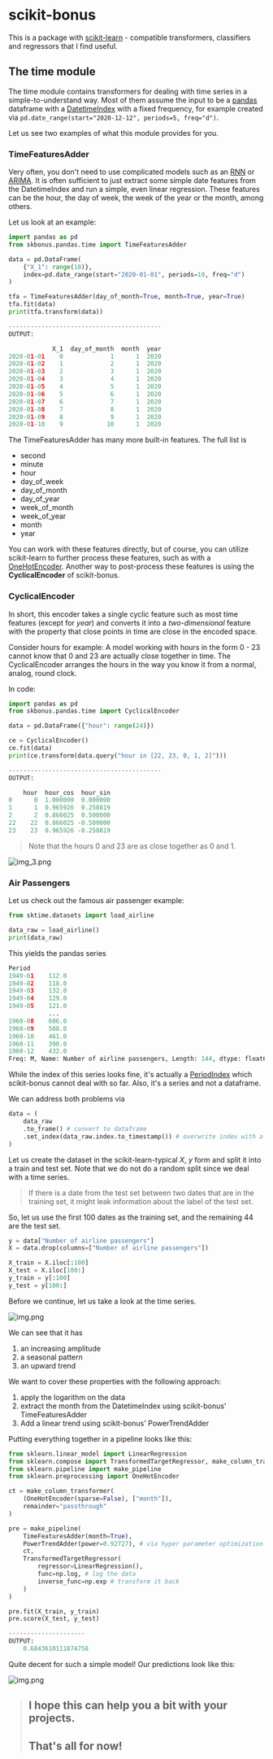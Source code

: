 # scikit-bonus
This is a package with [scikit-learn](https://scikit-learn.org/stable/) - compatible transformers,
classifiers and regressors that I find useful.

## The time module
The time module contains transformers for dealing with time series in
a simple-to-understand way.
Most of them assume the input to be a [pandas](https://pandas.pydata.org/docs/index.html)
dataframe with a [DatetimeIndex](https://pandas.pydata.org/docs/reference/api/pandas.DatetimeIndex.html)
with a fixed frequency, for example created via
`pd.date_range(start="2020-12-12", periods=5, freq="d")`.

Let us see two examples of what this module provides for you.

### TimeFeaturesAdder
Very often, you don't need to use complicated models such as an
[RNN](https://en.wikipedia.org/wiki/Recurrent_neural_network) or
[ARIMA](https://en.wikipedia.org/wiki/Autoregressive_integrated_moving_average).
It is often sufficient to just extract some simple date features from the
DatetimeIndex and run a simple, even linear regression. These features can
be the hour, the day of week, the week of the year or the month, among others.

Let us look at an example:
```python
import pandas as pd
from skbonus.pandas.time import TimeFeaturesAdder

data = pd.DataFrame(
    {"X_1": range(10)},
    index=pd.date_range(start="2020-01-01", periods=10, freq="d")
)

tfa = TimeFeaturesAdder(day_of_month=True, month=True, year=True)
tfa.fit(data)
print(tfa.transform(data))

------------------------------------------
OUTPUT:

            X_1  day_of_month  month  year
2020-01-01    0             1      1  2020
2020-01-02    1             2      1  2020
2020-01-03    2             3      1  2020
2020-01-04    3             4      1  2020
2020-01-05    4             5      1  2020
2020-01-06    5             6      1  2020
2020-01-07    6             7      1  2020
2020-01-08    7             8      1  2020
2020-01-09    8             9      1  2020
2020-01-10    9            10      1  2020
```

The TimeFeaturesAdder has many more built-in features. The full list
is
 * second
 * minute
 * hour
 * day_of_week
 * day_of_month
 * day_of_year
 * week_of_month
 * week_of_year
 * month
 * year

You can work with these features directly, but
of course, you can utilize scikit-learn to further process these features,
such as with a [OneHotEncoder](https://scikit-learn.org/stable/modules/generated/sklearn.preprocessing.OneHotEncoder.html).
Another way to post-process these features is using the **CyclicalEncoder** of
scikit-bonus.

### CyclicalEncoder
In short, this encoder takes a single cyclic feature such
as most time features (except for _year_) and converts it
into a _two-dimensional_ feature with the property that close points
in time are close in the encoded space.

Consider hours for example: A model working with hours in the form
0 - 23 cannot know that 0 and 23 are actually close together in time.
The CyclicalEncoder arranges the hours in the way you know it from a
normal, analog, round clock.

In code:
```python
import pandas as pd
from skbonus.pandas.time import CyclicalEncoder

data = pd.DataFrame({"hour": range(24)})

ce = CyclicalEncoder()
ce.fit(data)
print(ce.transform(data.query("hour in [22, 23, 0, 1, 2]")))

------------------------------------------
OUTPUT:

    hour  hour_cos  hour_sin
0      0  1.000000  0.000000
1      1  0.965926  0.258819
2      2  0.866025  0.500000
22    22  0.866025 -0.500000
23    23  0.965926 -0.258819
```

> Note that the hours 0 and 23 are as close together as 0 and 1.

![img_3.png](readme_images/clock.png)


### Air Passengers

Let us check out the famous air passenger example:


```python
from sktime.datasets import load_airline

data_raw = load_airline()
print(data_raw)
```

This yields the pandas series

```python
Period
1949-01    112.0
1949-02    118.0
1949-03    132.0
1949-04    129.0
1949-05    121.0
           ...
1960-08    606.0
1960-09    508.0
1960-10    461.0
1960-11    390.0
1960-12    432.0
Freq: M, Name: Number of airline passengers, Length: 144, dtype: float64
```

While the index of this series looks fine, it's actually a [PeriodIndex](https://pandas.pydata.org/pandas-docs/stable/reference/api/pandas.PeriodIndex.html)
which scikit-bonus cannot deal with so far. Also, it's a series and not a dataframe.

We can address both problems via
```python
data = (
    data_raw
    .to_frame() # convert to dataframe
    .set_index(data_raw.index.to_timestamp()) # overwrite index with a DatetimeIndex
)
```

Let us create the dataset in the scikit-learn-typical _X_, _y_ form and split
it into a train and test set. Note that we do not do a random split
since we deal with a time series.

> If there is a date from the test set between two dates
> that are in the training set, it might leak information
> about the label of the test set.

So, let us use the first 100 dates as the training set, and the remaining 44 are the
test set.

```python
y = data["Number of airline passengers"]
X = data.drop(columns=["Number of airline passengers"])

X_train = X.iloc[:100]
X_test = X.iloc[100:]
y_train = y[:100]
y_test = y[100:]
```

Before we continue, let us take a look at the time series.

![img.png](readme_images/original_series.png)

We can see that it has
 1. an increasing amplitude
 2. a seasonal pattern
 3. an upward trend

We want to cover these properties with the following approach:
 1. apply the logarithm on the data
 2. extract the month from the DatetimeIndex using scikit-bonus' TimeFeaturesAdder
 3. Add a linear trend using scikit-bonus' PowerTrendAdder

Putting everything together in a pipeline looks like this:

```python
from sklearn.linear_model import LinearRegression
from sklearn.compose import TransformedTargetRegressor, make_column_transformer
from sklearn.pipeline import make_pipeline
from sklearn.preprocessing import OneHotEncoder

ct = make_column_transformer(
    (OneHotEncoder(sparse=False), ["month"]),
    remainder="passthrough"
)

pre = make_pipeline(
    TimeFeaturesAdder(month=True),
    PowerTrendAdder(power=0.92727), # via hyper parameter optimization
    ct,
    TransformedTargetRegressor(
        regressor=LinearRegression(),
        func=np.log, # log the data
        inverse_func=np.exp # transform it back
    )
)

pre.fit(X_train, y_train)
pre.score(X_test, y_test)

---------------------
OUTPUT:
    0.6843610111874758
```

Quite decent for such a simple model! Our predictions look like this:

![img.png](readme_images/fit.png)


> ## I hope this can help you a bit with your projects.
> ## That's all for now!
